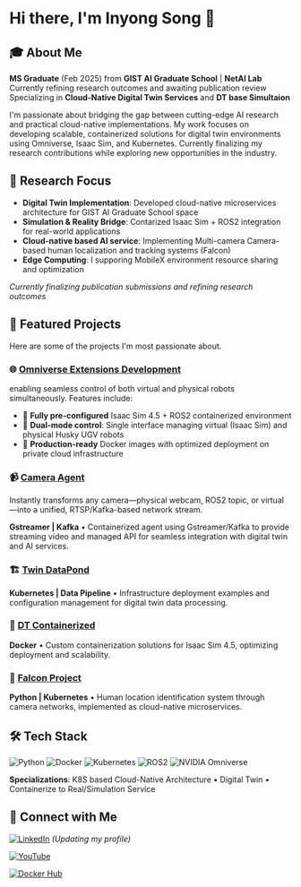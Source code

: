 # Hi there, I'm Inyong Song 👋

## 🎓 About Me
**MS Graduate** (Feb 2025) from **GIST AI Graduate School** | **NetAI Lab**  
Currently refining research outcomes and awaiting publication review  
Specializing in **Cloud-Native Digital Twin Services** and **DT base Simultaion**

I'm passionate about bridging the gap between cutting-edge AI research and practical cloud-native implementations. My work focuses on developing scalable, containerized solutions for digital twin environments using Omniverse, Isaac Sim, and Kubernetes. Currently finalizing my research contributions while exploring new opportunities in the industry.

## 🔬 Research Focus
- **Digital Twin Implementation**: Developed cloud-native microservices architecture for GIST AI Graduate School space
- **Simulation & Reality Bridge**: Contarized Isaac Sim + ROS2 integration for real-world applications
- **Cloud-native based AI service**: Implementing Multi-camera Camera-based human localization and tracking systems (Falcon)
- **Edge Computing**: I supporing MobileX environment resource sharing and optimization

*Currently finalizing publication submissions and refining research outcomes*

## 🚀 Featured Projects
Here are some of the projects I'm most passionate about.

### 🌐 [Omniverse Extensions Development](https://github.com/SmartX-Team/Omniverse)
enabling seamless control of both virtual and physical robots simultaneously. Features include:
- 🐳 **Fully pre-configured** Isaac Sim 4.5 + ROS2 containerized environment
- 🔄 **Dual-mode control**: Single interface managing virtual (Isaac Sim) and physical Husky UGV robots
- 🎯 **Production-ready** Docker images with optimized deployment on private cloud infrastructure

### 📹 [Camera Agent](https://github.com/SmartX-Team/camera-agent) 
Instantly transforms any camera—physical webcam, ROS2 topic, or virtual—into a unified, RTSP/Kafka-based network stream.

**Gstreamer | Kafka** • Containerized agent using Gstreamer/Kafka to provide streaming video and  managed API for seamless integration with digital twin and AI services.

### 🏗️ [Twin DataPond](https://github.com/SmartX-Team/twin-datapond)  
**Kubernetes | Data Pipeline** • Infrastructure deployment examples and configuration management for digital twin data processing.

### 🐳 [DT Containerized](https://github.com/SmartX-Team/DT-containerized)  
**Docker** • Custom containerization solutions for Isaac Sim 4.5, optimizing deployment and scalability.

### 🦅 [Falcon Project](https://github.com/SmartX-Team/falcon-project)  
**Python | Kubernetes** • Human location identification system through camera networks, implemented as cloud-native microservices.


## 🛠️ Tech Stack
![Python](https://img.shields.io/badge/-Python-3776AB?style=flat-square&logo=python&logoColor=white)
![Docker](https://img.shields.io/badge/-Docker-2496ED?style=flat-square&logo=docker&logoColor=white)
![Kubernetes](https://img.shields.io/badge/-Kubernetes-326CE5?style=flat-square&logo=kubernetes&logoColor=white)
![ROS2](https://img.shields.io/badge/-ROS2-22314E?style=flat-square&logo=ros&logoColor=white)
![NVIDIA Omniverse](https://img.shields.io/badge/-NVIDIA%20Omniverse-76B900?style=flat-square&logo=nvidia&logoColor=white)

**Specializations**: K8S based Cloud-Native Architecture • Digital Twin • Containerize to Real/Simulation Service

## 🔗 Connect with Me
[![LinkedIn](https://img.shields.io/badge/-LinkedIn-0077B5?style=flat-square&logo=linkedin&logoColor=white)](https://www.linkedin.com/in/inyong-song-a149871b4) *(Updating my profile)* 

[![YouTube](https://img.shields.io/badge/-YouTube-FF0000?style=flat-square&logo=youtube&logoColor=white)](https://www.youtube.com/channel/UC9yTYYfVTsa8XLwhFPn7n2Q)

[![Docker Hub](https://img.shields.io/badge/-Docker%20Hub-2496ED?style=flat-square&logo=docker&logoColor=white)](https://hub.docker.com/u/ttyy441)


